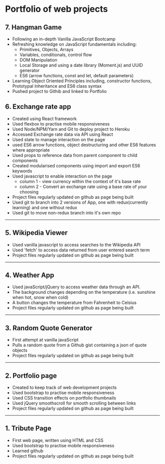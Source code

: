 # Portfolio of web projects

## 7. Hangman Game

- Following an in-depth Vanilla JavaScript Bootcamp
- Refreshing knowledge on JavaScript fundamentals including:
  - Primitives, Objects, Arrays
  - Variables, conditionals, control flow
  - DOM Manipulation
  - Local Storage and using a date library (Moment.js) and UUID generator
  - ES6 (arrow functions, const and let, default parameters) 
- Learning Object Oriented Principles including, constructor functions, Prototypal Inheritance and ES6 class syntax
- Pushed project to Githib and linked to Portfolio

## 6. Exchange rate app

- Created using React framework
- Used flexbox to practise mobile responsiveness
- Used Node/NPM/Yarn and Git to deploy project to Heroku
- Accessed Exchange rate data via API using React
- Used state to manage interaction on the page
- used ES6 arrow functions, object destructuring and other ES6 features where appropriate
- Used props to reference data from parent component to child components
- Created modularised components using import and export ES6 keywords
- Used javascript to enable interaction on the page
  - column 1 - view currency within the context of it's base rate
  - column 2 - Convert an exchange rate using a base rate of your choosing
- Project files regularly updated on github as page being built
- Used git to branch into 2 versions of App, one with redux(currently learning) and one without redux
- Used git to move non-redux branch into it's own repo

---

## 5. Wikipedia Viewer

- Used vanilla javascript to access searches to the Wikipedia API
- Used 'fetch' to access data returned from user entered search term
- Project files regularly updated on github as page being built

---

## 4. Weather App

- Used javaScript/jQuery to access weather data through an API.
- The background changes depending on the temperature (i.e. sunshine when hot, snow when cold)
- A button changes the temperature from Fahrenheit to Celsius
- Project files regularly updated on github as page being built

---

## 3. Random Quote Generator

- First attempt at vanilla javaScript
- Pulls a random quote from a Github gist containing a json of quote objects
- Project files regularly updated on github as page being built

---

## 2. Portfolio page

- Created to keep track of web development projects
- Used bootstrap to practise mobile responsiveness
- Used CSS transition effects on portfolio thumbnails
- Used jQuery smoothscroll for smooth scrolling between links
- Project files regularly updated on github as page being built

---

## 1. Tribute Page

- First web page, written using HTML and CSS
- Used bootstrap to practise mobile responsiveness
- Learned github
- Project files regularly updated on github as page being built

